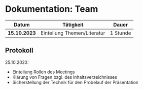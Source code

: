 # Dokumentation: Team

| Datum | Tätigkeit | Dauer
|:------:|:---------------:|:----------:|
| **15.10.2023** | Einteilung Themen/Literatur | 1 Stunde | 


## Protokoll
25.10.2023: 
* Einteilung Rollen des Meetings
* Klärung von Fragen bzgl. des Inhaltsverzeichnisses
* Sicherstellung der Technik für den Probelauf der Präsentation
